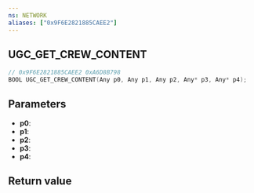 ```yaml
---
ns: NETWORK
aliases: ["0x9F6E2821885CAEE2"]
---
```

## UGC_GET_CREW_CONTENT

```c
// 0x9F6E2821885CAEE2 0xA6D8B798
BOOL UGC_GET_CREW_CONTENT(Any p0, Any p1, Any p2, Any* p3, Any* p4);
```

## Parameters
* **p0**: 
* **p1**: 
* **p2**: 
* **p3**: 
* **p4**: 

## Return value
